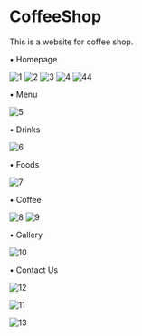 # CoffeeShop

This is a website for coffee shop.

 • Homepage
 
 ![1](https://user-images.githubusercontent.com/74821649/169514857-7b94703d-ca8e-42f1-b1e2-78251fe93abf.png)
![2](https://user-images.githubusercontent.com/74821649/169514872-7d77bbe4-ffd8-4788-812e-f97328812c02.png)
![3](https://user-images.githubusercontent.com/74821649/169514880-9af45622-1217-4277-b608-191e6e001f6f.png)
![4](https://user-images.githubusercontent.com/74821649/169514885-98783877-5704-4ac3-b86f-bcee445d2422.png)
![44](https://user-images.githubusercontent.com/74821649/169514893-d1288099-3cb2-49ac-9908-c2b16e252011.png)

• Menu

![5](https://user-images.githubusercontent.com/74821649/169514952-f58c008c-f1ef-4bfa-97b6-3fdb82c06595.png)

• Drinks

![6](https://user-images.githubusercontent.com/74821649/169514990-50b07a73-0c69-45db-989a-2e7481286ad5.png)

• Foods

![7](https://user-images.githubusercontent.com/74821649/169515010-2444a992-6b66-488c-bec8-c8fc54277c38.png)

• Coffee

![8](https://user-images.githubusercontent.com/74821649/169515072-a1473b6e-2912-4267-9034-210fee2b6985.png)
![9](https://user-images.githubusercontent.com/74821649/169515078-0d8d9e96-65dc-49d3-afd7-4a50cf92f74b.png)

• Gallery

![10](https://user-images.githubusercontent.com/74821649/169515101-872584ce-0593-4899-978e-64a02ecbf4c6.png)

• Contact Us

![12](https://user-images.githubusercontent.com/74821649/169515159-3a2589bc-6e4e-4523-8392-ef867bf153a3.png)

![11](https://user-images.githubusercontent.com/74821649/169515145-ee6e2c49-8d4e-4fba-bac8-b6002d1e8a82.png)

![13](https://user-images.githubusercontent.com/74821649/169515357-88df72d5-1a99-41c5-a5a8-f411260e9713.png)
